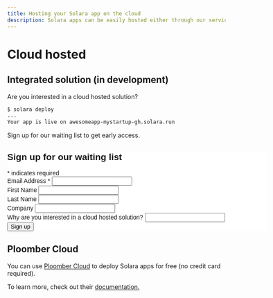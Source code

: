 ```yaml
---
title: Hosting your Solara app on the cloud
description: Solara apps can be easily hosted either through our service, or via Ploomber cloud.
---
```

# Cloud hosted

## Integrated solution (in development)

Are you interested in a cloud hosted solution?

```bash
$ solara deploy
...
Your app is live on awesomeapp-mystartup-gh.solara.run
```

Sign up for our waiting list to get early access.

<!-- Begin Mailchimp Signup Form -->
<link href="//cdn-images.mailchimp.com/embedcode/classic-071822.css" rel="stylesheet" type="text/css">
<style type="text/css">
	#mc_embed_signup{background:#fff; clear:left; font:14px Helvetica,Arial,sans-serif;  width:600px;}
	/* Add your own Mailchimp form style overrides in your site stylesheet or in this style block.
	   We recommend moving this block and the preceding CSS link to the HEAD of your HTML file. */
</style>
<div id="mc_embed_signup">
    <form action="https://gmail.us13.list-manage.com/subscribe/post?u=1dcdd74de47214edace5b6f49&amp;id=c60b5def86&amp;f_id=00f4c1e2f0" method="post" id="mc-embedded-subscribe-form" name="mc-embedded-subscribe-form" class="validate" target="_blank" novalidate>
        <div id="mc_embed_signup_scroll">
        <h2>Sign up for our waiting list</h2>
        <div class="indicates-required"><span class="asterisk">*</span> indicates required</div>
<div class="mc-field-group">
	<label for="mce-EMAIL">Email Address  <span class="asterisk">*</span>
</label>
	<input type="email" value="" name="EMAIL" class="required email" id="mce-EMAIL" required>
	<span id="mce-EMAIL-HELPERTEXT" class="helper_text"></span>
</div>
<div class="mc-field-group">
	<label for="mce-FNAME">First Name </label>
	<input type="text" value="" name="FNAME" class="" id="mce-FNAME">
	<span id="mce-FNAME-HELPERTEXT" class="helper_text"></span>
</div>
<div class="mc-field-group">
	<label for="mce-LNAME">Last Name </label>
	<input type="text" value="" name="LNAME" class="" id="mce-LNAME">
	<span id="mce-LNAME-HELPERTEXT" class="helper_text"></span>
</div>
<div class="mc-field-group">
	<label for="mce-COMPANY">Company </label>
	<input type="text" value="" name="COMPANY" class="" id="mce-COMPANY">
	<span id="mce-COMPANY-HELPERTEXT" class="helper_text"></span>
</div>

<div class="mc-field-group">
	<label for="mce-WHYCLOUD">Why are you interested in a cloud hosted solution? </label>
	<input type="text" value="" name="WHYCLOUD" class="" id="mce-WHYCLOUD">
	<span id="mce-WHYCLOUD-HELPERTEXT" class="helper_text"></span>
</div>

<div id="mce-responses" class="clear foot">
    <div class="response" id="mce-error-response" style="display:none"></div>
    <div class="response" id="mce-success-response" style="display:none"></div>
</div>    <!-- real people should not fill this in and expect good things - do not remove this or risk form bot signups-->
<div style="position: absolute; left: -5000px;" aria-hidden="true"><input type="text" name="b_1dcdd74de47214edace5b6f49_c60b5def86" tabindex="-1" value=""></div>
    <div class="optionalParent">
        <div class="clear foot">
            <input type="submit" value="Sign up" name="subscribe" id="mc-embedded-subscribe" class="button">
        </div>
    </div>
</div>
</form>
</div>
<script type='text/javascript' src='//s3.amazonaws.com/downloads.mailchimp.com/js/mc-validate.js'></script><script type='text/javascript'>(function($) {window.fnames = new Array(); window.ftypes = new Array();fnames[0]='EMAIL';ftypes[0]='email';fnames[1]='FNAME';ftypes[1]='text';fnames[2]='LNAME';ftypes[2]='text';fnames[3]='ADDRESS';ftypes[3]='address';fnames[4]='PHONE';ftypes[4]='phone';fnames[5]='BIRTHDAY';ftypes[5]='birthday';fnames[6]='USECASE';ftypes[6]='text';fnames[7]='COMPANY';ftypes[7]='text';fnames[8]='POSITION';ftypes[8]='text';}(jQuery));var $mcj = jQuery.noConflict(true);</script>
<!--End mc_embed_signup-->


## Ploomber Cloud

You can use [Ploomber Cloud](https://www.platform.ploomber.io) to deploy Solara apps for free (no credit card required).

To learn more, check out their [documentation.](https://docs.cloud.ploomber.io/en/latest/apps/solara.html)
